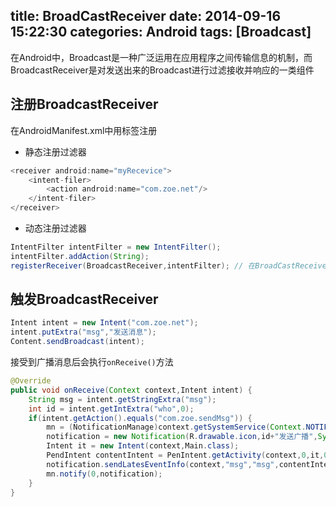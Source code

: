 title: BroadCastReceiver
date: 2014-09-16 15:22:30
categories: Android
tags: [Broadcast]
---
在Android中，Broadcast是一种广泛运用在应用程序之间传输信息的机制，而BroadcastReceiver是对发送出来的Broadcast进行过滤接收并响应的一类组件
<!--more-->
## 注册BroadcastReceiver
在AndroidManifest.xml中用标签注册
- 静态注册过滤器
```java
<receiver android:name="myRecevice">
	<intent-filer>
		<action android:name="com.zoe.net"/>
	</intent-filer>
</receiver>
```
- 动态注册过滤器
```java
IntentFilter intentFilter = new IntentFilter();
intentFilter.addAction(String);
registerReceiver(BroadcastReceiver,intentFilter); // 在BroadCastReceiver的onStart中注册，onStop中unregiterReceiver
```

## 触发BroadcastReceiver
```java
Intent intent = new Intent("com.zoe.net");
intent.putExtra("msg","发送消息");
Content.sendBroadcast(intent);
```
接受到广播消息后会执行`onReceive()`方法
```java
@Override 
public void onReceive(Context context,Intent intent) {
	String msg = intent.getStringExtra("msg");
	int id = intent.getIntExtra("who",0);
	if(intent.getAction().equals("com.zoe.sendMsg")) {
		mn = (NotificationManage)context.getSystemService(Context.NOTIFICATION_SERViCE);
		notification = new Notification(R.drawable.icon,id+"发送广播",System.currentTimeMillis());
		Intent it = new Intent(context,Main.class);
		PendIntent contentIntent = PenIntent.getActivity(context,0,it,0);
		notification.sendLatesEventInfo(context,"msg","msg",contentIntent);
		mn.notify(0,notification);
	}
}
```